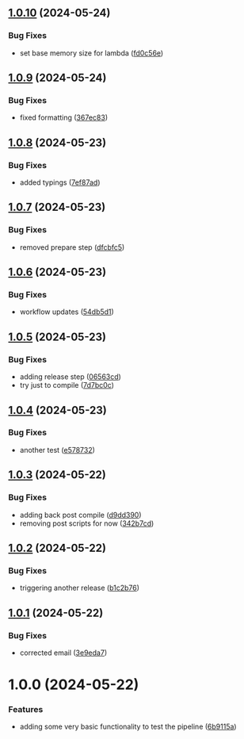## [1.0.10](https://github.com/roycenobles/cdk-constructs/compare/v1.0.9...v1.0.10) (2024-05-24)


### Bug Fixes

* set base memory size for lambda ([fd0c56e](https://github.com/roycenobles/cdk-constructs/commit/fd0c56ee26a93a82d8c042e4980446f31d423c01))

## [1.0.9](https://github.com/roycenobles/cdk-constructs/compare/v1.0.8...v1.0.9) (2024-05-24)


### Bug Fixes

* fixed formatting ([367ec83](https://github.com/roycenobles/cdk-constructs/commit/367ec83372a897db4e71b5a1bb6ebccad8ea1498))

## [1.0.8](https://github.com/roycenobles/cdk-constructs/compare/v1.0.7...v1.0.8) (2024-05-23)


### Bug Fixes

* added typings ([7ef87ad](https://github.com/roycenobles/cdk-constructs/commit/7ef87adcf7e1feba15347926e167efabc147dcf8))

## [1.0.7](https://github.com/roycenobles/cdk-constructs/compare/v1.0.6...v1.0.7) (2024-05-23)


### Bug Fixes

* removed prepare step ([dfcbfc5](https://github.com/roycenobles/cdk-constructs/commit/dfcbfc59511b45c6b384035cb023e7f19519b4d7))

## [1.0.6](https://github.com/roycenobles/cdk-constructs/compare/v1.0.5...v1.0.6) (2024-05-23)


### Bug Fixes

* workflow updates ([54db5d1](https://github.com/roycenobles/cdk-constructs/commit/54db5d1ac9a1ee363eafcbf5069154e76930e905))

## [1.0.5](https://github.com/roycenobles/cdk-constructs/compare/v1.0.4...v1.0.5) (2024-05-23)


### Bug Fixes

* adding release step ([06563cd](https://github.com/roycenobles/cdk-constructs/commit/06563cd328dbe0722c0d075e2558d52c2e2b491c))
* try just to compile ([7d7bc0c](https://github.com/roycenobles/cdk-constructs/commit/7d7bc0c6e5acb3c41581c6904334fc589edc9e85))

## [1.0.4](https://github.com/roycenobles/cdk-constructs/compare/v1.0.3...v1.0.4) (2024-05-23)


### Bug Fixes

* another test ([e578732](https://github.com/roycenobles/cdk-constructs/commit/e578732a1612c5903a88b4c3dcf8cc6a23bbf637))

## [1.0.3](https://github.com/roycenobles/cdk-constructs/compare/v1.0.2...v1.0.3) (2024-05-22)


### Bug Fixes

* adding back post compile ([d9dd390](https://github.com/roycenobles/cdk-constructs/commit/d9dd3906b4b9fc9dd22d59c8c7c324bf9d9e323e))
* removing post scripts for now ([342b7cd](https://github.com/roycenobles/cdk-constructs/commit/342b7cd285340c1d2e545fcdc95607774bb64755))

## [1.0.2](https://github.com/roycenobles/cdk-constructs/compare/v1.0.1...v1.0.2) (2024-05-22)


### Bug Fixes

* triggering another release ([b1c2b76](https://github.com/roycenobles/cdk-constructs/commit/b1c2b765e18b9d6e37ab025e669516b0aa5e43f5))

## [1.0.1](https://github.com/roycenobles/cdk-constructs/compare/v1.0.0...v1.0.1) (2024-05-22)


### Bug Fixes

* corrected email ([3e9eda7](https://github.com/roycenobles/cdk-constructs/commit/3e9eda76cb594912bab326ab0fbd470e536ac2e1))

# 1.0.0 (2024-05-22)


### Features

* adding some very basic functionality to test the pipeline ([6b9115a](https://github.com/roycenobles/cdk-constructs/commit/6b9115aeef37996e6fbc3578b5f82486114445e7))
